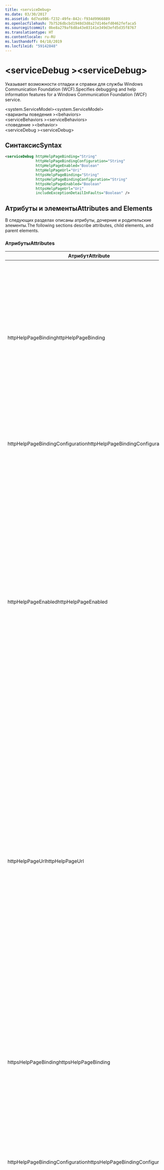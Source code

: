```yaml
---
title: <serviceDebug>
ms.date: 03/30/2017
ms.assetid: 6d7ea986-f232-49fe-842c-f934d9966889
ms.openlocfilehash: 7b7526dbcbd1948d3d8a27d146efd0462fefaca5
ms.sourcegitcommit: 0be8a279af6d8a43e03141e349d3efd5d35f8767
ms.translationtype: HT
ms.contentlocale: ru-RU
ms.lasthandoff: 04/18/2019
ms.locfileid: "59142848"
---
```

# <a name="servicedebug"></a><span data-ttu-id="a72a1-101">\<serviceDebug ></span><span class="sxs-lookup"><span data-stu-id="a72a1-101">\<serviceDebug></span></span>
<span data-ttu-id="a72a1-102">Указывает возможности отладки и справки для службы Windows Communication Foundation (WCF).</span><span class="sxs-lookup"><span data-stu-id="a72a1-102">Specifies debugging and help information features for a Windows Communication Foundation (WCF) service.</span></span>  
  
 <span data-ttu-id="a72a1-103">\<system.ServiceModel></span><span class="sxs-lookup"><span data-stu-id="a72a1-103">\<system.ServiceModel></span></span>  
<span data-ttu-id="a72a1-104">\<варианты поведения ></span><span class="sxs-lookup"><span data-stu-id="a72a1-104">\<behaviors></span></span>  
<span data-ttu-id="a72a1-105">\<serviceBehaviors ></span><span class="sxs-lookup"><span data-stu-id="a72a1-105">\<serviceBehaviors></span></span>  
<span data-ttu-id="a72a1-106">\<поведение ></span><span class="sxs-lookup"><span data-stu-id="a72a1-106">\<behavior></span></span>  
<span data-ttu-id="a72a1-107">\<serviceDebug ></span><span class="sxs-lookup"><span data-stu-id="a72a1-107">\<serviceDebug></span></span>  
  
## <a name="syntax"></a><span data-ttu-id="a72a1-108">Синтаксис</span><span class="sxs-lookup"><span data-stu-id="a72a1-108">Syntax</span></span>  
  
```xml  
<serviceDebug httpHelpPageBinding="String"
              httpHelpPageBindingConfiguration="String"
              httpHelpPageEnabled="Boolean"
              httpHelpPageUrl="Uri"
              httpsHelpPageBinding="String"
              httpsHelpPageBindingConfiguration="String"
              httpsHelpPageEnabled="Boolean"
              httpsHelpPageUrl="Uri"
              includeExceptionDetailInFaults="Boolean" />
```  
  
## <a name="attributes-and-elements"></a><span data-ttu-id="a72a1-109">Атрибуты и элементы</span><span class="sxs-lookup"><span data-stu-id="a72a1-109">Attributes and Elements</span></span>  
 <span data-ttu-id="a72a1-110">В следующих разделах описаны атрибуты, дочерние и родительские элементы.</span><span class="sxs-lookup"><span data-stu-id="a72a1-110">The following sections describe attributes, child elements, and parent elements.</span></span>  
  
### <a name="attributes"></a><span data-ttu-id="a72a1-111">Атрибуты</span><span class="sxs-lookup"><span data-stu-id="a72a1-111">Attributes</span></span>  
  
|<span data-ttu-id="a72a1-112">Атрибут</span><span class="sxs-lookup"><span data-stu-id="a72a1-112">Attribute</span></span>|<span data-ttu-id="a72a1-113">Описание</span><span class="sxs-lookup"><span data-stu-id="a72a1-113">Description</span></span>|  
|---------------|-----------------|  
|<span data-ttu-id="a72a1-114">httpHelpPageBinding</span><span class="sxs-lookup"><span data-stu-id="a72a1-114">httpHelpPageBinding</span></span>|<span data-ttu-id="a72a1-115">Строковое значение, определяющее тип привязки, которая будет использоваться в тех случаях, когда для обращения к странице справки службы будет использоваться HTTP.</span><span class="sxs-lookup"><span data-stu-id="a72a1-115">A string value that specifies the type of binding to be used when HTTP is utilized to access the service help page.</span></span><br /><br /> <span data-ttu-id="a72a1-116">Поддерживаются только привязки с внутренними элементами привязки, поддерживающими <xref:System.ServiceModel.Channels.IReplyChannel?displayProperty=nameWithType>.</span><span class="sxs-lookup"><span data-stu-id="a72a1-116">Only bindings with inner binding elements that support <xref:System.ServiceModel.Channels.IReplyChannel?displayProperty=nameWithType> will be supported.</span></span> <span data-ttu-id="a72a1-117">Кроме этого, свойство <xref:System.ServiceModel.Channels.MessageVersion?displayProperty=nameWithType> привязки должно иметь значение <xref:System.ServiceModel.Channels.MessageVersion.None?displayProperty=nameWithType>.</span><span class="sxs-lookup"><span data-stu-id="a72a1-117">Additionally, the <xref:System.ServiceModel.Channels.MessageVersion?displayProperty=nameWithType> property of the binding must be <xref:System.ServiceModel.Channels.MessageVersion.None?displayProperty=nameWithType>.</span></span>|  
|<span data-ttu-id="a72a1-118">httpHelpPageBindingConfiguration</span><span class="sxs-lookup"><span data-stu-id="a72a1-118">httpHelpPageBindingConfiguration</span></span>|<span data-ttu-id="a72a1-119">Строка, задающая имя привязки, указанной атрибутом `httpHelpPageBinding`, который ссылается на дополнительные сведения конфигурации этой привязки.</span><span class="sxs-lookup"><span data-stu-id="a72a1-119">A string that specifies the name of the binding that is specified in the `httpHelpPageBinding` attribute, which references to the additional configuration information of this binding.</span></span> <span data-ttu-id="a72a1-120">Такое же имя должно быть задано в разделе `<bindings>`.</span><span class="sxs-lookup"><span data-stu-id="a72a1-120">The same name must be defined in the `<bindings>` section.</span></span>|  
|<span data-ttu-id="a72a1-121">httpHelpPageEnabled</span><span class="sxs-lookup"><span data-stu-id="a72a1-121">httpHelpPageEnabled</span></span>|<span data-ttu-id="a72a1-122">Логическое значение, управляющее WCF публикует справочную страницу HTML по адресу, указанному с `httpHelpPageUrl` атрибута.</span><span class="sxs-lookup"><span data-stu-id="a72a1-122">A Boolean value that controls whether WCF publishes an HTML help page at the address specified by the `httpHelpPageUrl` attribute.</span></span> <span data-ttu-id="a72a1-123">Значение по умолчанию — `true`.</span><span class="sxs-lookup"><span data-stu-id="a72a1-123">The default is `true`.</span></span><br /><br /> <span data-ttu-id="a72a1-124">Задайте этому свойству значение `false`, чтобы отключить публикацию HTML-страницы справки, которая доступна для HTML-браузеров.</span><span class="sxs-lookup"><span data-stu-id="a72a1-124">You can set this property to `false` to disable the publication of an HTML help page visible to HTML browsers.</span></span><br /><br /> <span data-ttu-id="a72a1-125">Чтобы HTML-страница справки публиковалась по адресу, указанному в атрибуте `httpHelpPageUrl`, необходимо установить для данного атрибута значение `true`.</span><span class="sxs-lookup"><span data-stu-id="a72a1-125">To ensure the HTML help page is published at the location controlled by the `httpHelpPageUrl` attribute, you must set this attribute to `true`.</span></span> <span data-ttu-id="a72a1-126">Кроме того, должно выполняться одно из перечисленных ниже условий.</span><span class="sxs-lookup"><span data-stu-id="a72a1-126">In addition, one of the following conditions must also be met:</span></span><br /><br /> <span data-ttu-id="a72a1-127">- `httpHelpPageUrl` Атрибута является абсолютным адресом, который поддерживает схему протокола HTTP.</span><span class="sxs-lookup"><span data-stu-id="a72a1-127">-   The `httpHelpPageUrl` attribute is an absolute address that supports the HTTP protocol scheme.</span></span><br /><span data-ttu-id="a72a1-128">-Нет базового адреса для службы, которая поддерживает схему протокола HTTP.</span><span class="sxs-lookup"><span data-stu-id="a72a1-128">-   There is a base address for the service that supports the HTTP protocol scheme.</span></span><br /><br /> <span data-ttu-id="a72a1-129">Хотя когда атрибуту `httpHelpPageUrl` назначается абсолютный адрес, который не поддерживает схему протокола HTTP, создается исключение, в любом другом случае, когда не выполняется ни одно из указанных выше условий, исключение не вызывается и HTML-страница справки не создается.</span><span class="sxs-lookup"><span data-stu-id="a72a1-129">Although an exception is thrown if an absolute address that does not support the HTTP protocol scheme is assigned to the `httpHelpPageUrl` attribute, any other scenario in which neither of the preceding criteria is met results in no exception and no HTML help page.</span></span>|  
|<span data-ttu-id="a72a1-130">httpHelpPageUrl</span><span class="sxs-lookup"><span data-stu-id="a72a1-130">httpHelpPageUrl</span></span>|<span data-ttu-id="a72a1-131">Универсальный код ресурса (URI), который указывает относительный или абсолютный URL-адрес по протоколу HTTP для пользовательского файла справки HTML, который показывается пользователю при просмотре конечной точки с помощью HTML-браузера.</span><span class="sxs-lookup"><span data-stu-id="a72a1-131">A URI that specifies the relative or absolute HTTP-based URL of the custom HTML help file the user sees when the endpoint is viewed using an HTML browser.</span></span><br /><br /> <span data-ttu-id="a72a1-132">Этот атрибут можно использовать для разрешения использования пользовательского файла справки HTML, который возвращается в запросе HTTP/Get, например, HTML-браузером.</span><span class="sxs-lookup"><span data-stu-id="a72a1-132">You can use this attribute to enable the use of a custom HTML help file that is returned from an HTTP/Get request, for example, from an HTML browser.</span></span> <span data-ttu-id="a72a1-133">Расположение файла справки HTML определяется следующим образом.</span><span class="sxs-lookup"><span data-stu-id="a72a1-133">The location of the HTML help file is resolved as follows.</span></span><br /><br /> <span data-ttu-id="a72a1-134">1.  Если значение данного атрибута является относительным адресом, то расположение файла справки HTML равно значению базового адреса службы, которая поддерживает HTTP-запросы, плюс значение данного свойства.</span><span class="sxs-lookup"><span data-stu-id="a72a1-134">1.  If the value of this attribute is a relative address, the location of the HTML help file is the value of the service base address that supports HTTP requests, plus this property value.</span></span><br /><span data-ttu-id="a72a1-135">2.  Если значение данного атрибута является абсолютным адресом и поддерживаются HTTP-запросы, то расположение файла справки HTML равно значению данного свойства.</span><span class="sxs-lookup"><span data-stu-id="a72a1-135">2.  If the value of this attribute is an absolute address and supports HTTP requests, the location of the HTML help file is the value of this property.</span></span><br /><span data-ttu-id="a72a1-136">3.  Если значение данного свойства является абсолютным адресом, но HTTP-запросы не поддерживаются, то создается исключение.</span><span class="sxs-lookup"><span data-stu-id="a72a1-136">3.  If the value of this attribute is absolute but does not support HTTP requests, an exception is thrown.</span></span><br /><br /> <span data-ttu-id="a72a1-137">Этот атрибут доступен, только если `httpHelpPageEnabled` атрибут `true`.</span><span class="sxs-lookup"><span data-stu-id="a72a1-137">This attribute is valid only when the `httpHelpPageEnabled` attribute is `true`.</span></span>|  
|<span data-ttu-id="a72a1-138">httpsHelpPageBinding</span><span class="sxs-lookup"><span data-stu-id="a72a1-138">httpsHelpPageBinding</span></span>|<span data-ttu-id="a72a1-139">Строковое значение, определяющее тип привязки, которая будет использоваться в тех случаях, когда для обращения к странице справки службы будет использоваться HTTPS.</span><span class="sxs-lookup"><span data-stu-id="a72a1-139">A string value that specifies the type of binding to be used when HTTPS is utilized to access the service help page.</span></span><br /><br /> <span data-ttu-id="a72a1-140">Поддерживаются только привязки с внутренними элементами привязки, поддерживающими <xref:System.ServiceModel.Channels.IReplyChannel>.</span><span class="sxs-lookup"><span data-stu-id="a72a1-140">Only bindings with inner binding elements that support <xref:System.ServiceModel.Channels.IReplyChannel> will be supported.</span></span> <span data-ttu-id="a72a1-141">Кроме этого, свойство <xref:System.ServiceModel.Channels.MessageVersion?displayProperty=nameWithType> привязки должно иметь значение <xref:System.ServiceModel.Channels.MessageVersion.None?displayProperty=nameWithType>.</span><span class="sxs-lookup"><span data-stu-id="a72a1-141">Additionally, the <xref:System.ServiceModel.Channels.MessageVersion?displayProperty=nameWithType> property of the binding must be <xref:System.ServiceModel.Channels.MessageVersion.None?displayProperty=nameWithType>.</span></span>|  
|<span data-ttu-id="a72a1-142">httpHelpPageBindingConfiguration</span><span class="sxs-lookup"><span data-stu-id="a72a1-142">httpsHelpPageBindingConfiguration</span></span>|<span data-ttu-id="a72a1-143">Строка, задающая имя привязки, указанной атрибутом `httpsHelpPageBinding`, который ссылается на дополнительные сведения конфигурации этой привязки.</span><span class="sxs-lookup"><span data-stu-id="a72a1-143">A string that specifies the name of the binding that is specified in the `httpsHelpPageBinding` attribute, which references to the additional configuration information of this binding.</span></span> <span data-ttu-id="a72a1-144">Такое же имя должно быть задано в разделе `<bindings>`.</span><span class="sxs-lookup"><span data-stu-id="a72a1-144">The same name must be defined in the `<bindings>` section.</span></span>|  
|<span data-ttu-id="a72a1-145">httpsHelpPageEnabled</span><span class="sxs-lookup"><span data-stu-id="a72a1-145">httpsHelpPageEnabled</span></span>|<span data-ttu-id="a72a1-146">Логическое значение, управляющее WCF публикует справочную страницу HTML по адресу, указанному с `httpsHelpPageUrl` атрибута.</span><span class="sxs-lookup"><span data-stu-id="a72a1-146">A Boolean value that controls whether WCF publishes an HTML help page at the address specified by the `httpsHelpPageUrl` attribute.</span></span> <span data-ttu-id="a72a1-147">Значение по умолчанию — `true`.</span><span class="sxs-lookup"><span data-stu-id="a72a1-147">The default is `true`.</span></span><br /><br /> <span data-ttu-id="a72a1-148">Задайте этому свойству значение `false`, чтобы отключить публикацию HTML-страницы справки, которая доступна для HTML-браузеров.</span><span class="sxs-lookup"><span data-stu-id="a72a1-148">You can set this property to `false` to disable the publication of an HTML help page visible to HTML browsers.</span></span><br /><br /> <span data-ttu-id="a72a1-149">Чтобы HTML-страница справки публиковалась по адресу, указанному в атрибуте `httpsHelpPageUrl`, необходимо установить для данного атрибута значение `true`.</span><span class="sxs-lookup"><span data-stu-id="a72a1-149">To ensure the HTML help page is published at the location controlled by the `httpsHelpPageUrl` attribute, you must set this attribute to `true`.</span></span> <span data-ttu-id="a72a1-150">Кроме того, должно выполняться одно из перечисленных ниже условий.</span><span class="sxs-lookup"><span data-stu-id="a72a1-150">In addition, one of the following conditions must also be met:</span></span><br /><br /> <span data-ttu-id="a72a1-151">- `httpsHelpPageUrl` Атрибута является абсолютным адресом, который поддерживает схему протокола HTTPS.</span><span class="sxs-lookup"><span data-stu-id="a72a1-151">-   The `httpsHelpPageUrl` attribute is an absolute address that supports the HTTPS protocol scheme.</span></span><br /><span data-ttu-id="a72a1-152">-Нет базового адреса для службы, которая поддерживает схему протокола HTTPS.</span><span class="sxs-lookup"><span data-stu-id="a72a1-152">-   There is a base address for the service that supports the HTTPS protocol scheme.</span></span><br /><br /> <span data-ttu-id="a72a1-153">Хотя когда атрибуту `httpsHelpPageUrl` назначается абсолютный адрес, который не поддерживает схему протокола HTTPS, создается исключение, в любом другом случае, когда не выполняется ни одно из указанных выше условий, исключение не вызывается и HTML-страница справки не создается.</span><span class="sxs-lookup"><span data-stu-id="a72a1-153">Although an exception is thrown if an absolute address that does not support the HTTPS protocol scheme is assigned to the `httpsHelpPageUrl` attribute, any other scenario in which neither of the preceding criteria is met results in no exception and no HTML help page.</span></span>|  
|<span data-ttu-id="a72a1-154">httpsHelpPageUrl</span><span class="sxs-lookup"><span data-stu-id="a72a1-154">httpsHelpPageUrl</span></span>|<span data-ttu-id="a72a1-155">Универсальный код ресурса (URI), который указывает относительный или абсолютный URL-адрес по протоколу HTTPS для пользовательского файла справки HTML, который показывается пользователю при просмотре конечной точки с помощью HTML-браузера.</span><span class="sxs-lookup"><span data-stu-id="a72a1-155">A URI that specifies the relative or absolute HTTPS-based URL of the custom HTML help file the user sees when the endpoint is viewed using an HTML browser.</span></span><br /><br /> <span data-ttu-id="a72a1-156">Этот атрибут можно использовать для разрешения использования пользовательского файла справки HTML, который возвращается в запросе HTTPS/Get, например, HTML-браузером.</span><span class="sxs-lookup"><span data-stu-id="a72a1-156">You can use this attribute to enable the use of a custom HTML help file that is returned from an HTTPS/Get request, for example, from an HTML browser.</span></span> <span data-ttu-id="a72a1-157">Расположение файла справки HTML определяется следующим образом:</span><span class="sxs-lookup"><span data-stu-id="a72a1-157">The location of the HTML help file is resolved as follows:</span></span><br /><br /> <span data-ttu-id="a72a1-158">— Если значение этого свойства является относительным адресом, расположение файла справки HTML является значение базового адреса службы, которая поддерживает запросы HTTPS, плюс значение данного свойства.</span><span class="sxs-lookup"><span data-stu-id="a72a1-158">-   If the value of this property is a relative address, the location of the HTML help file is the value of the service base address that supports HTTPS requests, plus this property value.</span></span><br /><span data-ttu-id="a72a1-159">— Если значение этого свойства является абсолютным адресом и поддерживаются запросы HTTPS, расположение файла справки HTML является значением этого свойства.</span><span class="sxs-lookup"><span data-stu-id="a72a1-159">-   If the value of this property is an absolute address and supports HTTPS requests, the location of the HTML help file is the value of this property.</span></span><br /><span data-ttu-id="a72a1-160">— Если значение этого свойства является абсолютным, но не поддерживает запросы HTTPS, создается исключение.</span><span class="sxs-lookup"><span data-stu-id="a72a1-160">-   If the value of this property is absolute but does not support HTTPS requests, an exception is thrown.</span></span><br /><br /> <span data-ttu-id="a72a1-161">Этот атрибут доступен, только если `httpHelpPageEnabled` атрибут `true`.</span><span class="sxs-lookup"><span data-stu-id="a72a1-161">This attribute is valid only when the `httpHelpPageEnabled` attribute is `true`.</span></span>|  
|<span data-ttu-id="a72a1-162">includeExceptionDetailInFaults</span><span class="sxs-lookup"><span data-stu-id="a72a1-162">includeExceptionDetailInFaults</span></span>|<span data-ttu-id="a72a1-163">Значение, которое определяет, включать ли сведения об управляемых исключениях в данные ошибок SOAP, которые возвращаются клиенту для отладки.</span><span class="sxs-lookup"><span data-stu-id="a72a1-163">A value that specifies whether to include managed exception information in the detail of SOAP faults returned to the client for debugging purposes.</span></span> <span data-ttu-id="a72a1-164">Значение по умолчанию — `false`.</span><span class="sxs-lookup"><span data-stu-id="a72a1-164">The default is `false`.</span></span><br /><br /> <span data-ttu-id="a72a1-165">Если этот атрибут имеет значение `true`, то разрешается передача потока сведений об управляемых исключениях клиенту в целях отладки, а также публикация HTML-файлов с данными для пользователей, которые обращаются к службе при помощи веб-браузеров.</span><span class="sxs-lookup"><span data-stu-id="a72a1-165">If you set this attribute to `true`, you can enable the flow of managed exception information to the client for debugging purposes, as well as the publication of HTML information files for users browsing the service in Web browsers.</span></span> <span data-ttu-id="a72a1-166">**Внимание!**  Возвращение клиентам сведений об управляемых исключениях может представлять риск с точки зрения безопасности.</span><span class="sxs-lookup"><span data-stu-id="a72a1-166">**Caution:**  Returning managed exception information to clients  can be a security risk.</span></span> <span data-ttu-id="a72a1-167">Это связано с тем, что подробные данные об исключении содержат сведения о внутренней реализации службы, которые могут использоваться неавторизованными клиентами.</span><span class="sxs-lookup"><span data-stu-id="a72a1-167">This is because exception details expose information about the internal service implementation that could be used by unauthorized clients.</span></span>|  
  
### <a name="child-elements"></a><span data-ttu-id="a72a1-168">Дочерние элементы</span><span class="sxs-lookup"><span data-stu-id="a72a1-168">Child Elements</span></span>  
 <span data-ttu-id="a72a1-169">Отсутствует.</span><span class="sxs-lookup"><span data-stu-id="a72a1-169">None.</span></span>  
  
### <a name="parent-elements"></a><span data-ttu-id="a72a1-170">Родительские элементы</span><span class="sxs-lookup"><span data-stu-id="a72a1-170">Parent Elements</span></span>  
  
|<span data-ttu-id="a72a1-171">Элемент</span><span class="sxs-lookup"><span data-stu-id="a72a1-171">Element</span></span>|<span data-ttu-id="a72a1-172">Описание</span><span class="sxs-lookup"><span data-stu-id="a72a1-172">Description</span></span>|  
|-------------|-----------------|  
|[<span data-ttu-id="a72a1-173">\<поведение ></span><span class="sxs-lookup"><span data-stu-id="a72a1-173">\<behavior></span></span>](../../../../../docs/framework/configure-apps/file-schema/wcf/behavior-of-endpointbehaviors.md)|<span data-ttu-id="a72a1-174">Указывает элемент поведения.</span><span class="sxs-lookup"><span data-stu-id="a72a1-174">Specifies a behavior element.</span></span>|  
  
## <a name="remarks"></a><span data-ttu-id="a72a1-175">Примечания</span><span class="sxs-lookup"><span data-stu-id="a72a1-175">Remarks</span></span>  
 <span data-ttu-id="a72a1-176">Установка `includeExceptionDetailInFaults` для `true` позволяет службе возвращать любое исключение, вызванное кодом приложения, даже если исключение не объявлено с помощью <xref:System.ServiceModel.FaultContractAttribute>.</span><span class="sxs-lookup"><span data-stu-id="a72a1-176">Setting `includeExceptionDetailInFaults` to `true` allows the service to return any exception that is thrown by the application code even if the exception is not declared using the <xref:System.ServiceModel.FaultContractAttribute>.</span></span> <span data-ttu-id="a72a1-177">Этот параметр полезен при отладке в тех случаях, когда сервер создает непредвиденное исключение.</span><span class="sxs-lookup"><span data-stu-id="a72a1-177">This setting is useful when debugging cases where the server is throwing an unexpected exception.</span></span> <span data-ttu-id="a72a1-178">При использовании данного атрибута возвращается сериализованное представление неизвестного исключения, что позволяет подробно его изучить.</span><span class="sxs-lookup"><span data-stu-id="a72a1-178">By using this attribute, a serialized form of the unknown exception is returned and you can examine more details of the exception.</span></span>  
  
> [!CAUTION]
>  <span data-ttu-id="a72a1-179">Возвращение клиенту сведений об управляемых исключениях может представлять риск с точки зрения безопасности, так как подробные данные об исключении содержат сведения о внутренней реализации службы, которые могут использоваться неавторизованными клиентами.</span><span class="sxs-lookup"><span data-stu-id="a72a1-179">Returning managed exception information to clients can be a security risk because exception details expose information about the internal service implementation that could be used by unauthorized clients.</span></span> <span data-ttu-id="a72a1-180">В связи с рисками для безопасности настоятельно рекомендуется использовать такой метод только в контролируемых сценариях отладки.</span><span class="sxs-lookup"><span data-stu-id="a72a1-180">Because of the security issues involved, it is strongly recommended that you only do so in controlled debugging scenarios.</span></span> <span data-ttu-id="a72a1-181">При развертывании приложения необходимо установить для атрибута `includeExceptionDetailInFaults` значение `false`.</span><span class="sxs-lookup"><span data-stu-id="a72a1-181">You should set `includeExceptionDetailInFaults` to `false` when deploying your application.</span></span>  
  
 <span data-ttu-id="a72a1-182">Дополнительные сведения о проблемах безопасности, связанным с управляемыми исключениями, см. в разделе [задание и обработка сбоев в контрактах и службах](../../../../../docs/framework/wcf/specifying-and-handling-faults-in-contracts-and-services.md).</span><span class="sxs-lookup"><span data-stu-id="a72a1-182">For details about the security issues related to managed exception, see [Specifying and Handling Faults in Contracts and Services](../../../../../docs/framework/wcf/specifying-and-handling-faults-in-contracts-and-services.md).</span></span> <span data-ttu-id="a72a1-183">Пример кода, см. в разделе [поведение отладки службы](../../../../../docs/framework/wcf/samples/service-debug-behavior.md).</span><span class="sxs-lookup"><span data-stu-id="a72a1-183">For a code sample, see [Service Debug Behavior](../../../../../docs/framework/wcf/samples/service-debug-behavior.md).</span></span>  
  
 <span data-ttu-id="a72a1-184">Для включения и отключения страницы справки также можно задать атрибуты `httpsHelpPageEnabled` и `httpsHelpPageUrl`.</span><span class="sxs-lookup"><span data-stu-id="a72a1-184">You can also set `httpsHelpPageEnabled` and `httpsHelpPageUrl` to enable or disable the help page.</span></span> <span data-ttu-id="a72a1-185">Каждая служба может предоставлять страницу справки, которая содержит данные о службе, включая сведения о конечной точке для получения WSDL для службы.</span><span class="sxs-lookup"><span data-stu-id="a72a1-185">Each service can optionally expose a help page that contains information about the service including the endpoint to get WSDL for the service.</span></span> <span data-ttu-id="a72a1-186">Эту возможность можно включить, присвоив параметру `httpHelpPageEnabled` значение `true`.</span><span class="sxs-lookup"><span data-stu-id="a72a1-186">This can be enabled by setting `httpHelpPageEnabled` to `true`.</span></span> <span data-ttu-id="a72a1-187">Это позволяет возвращать страницу справки в ответ на запрос GET к базовому адресу службы.</span><span class="sxs-lookup"><span data-stu-id="a72a1-187">This enables the help page to be returned to a GET request to the base address of the service.</span></span> <span data-ttu-id="a72a1-188">Этот адрес можно изменить, задав атрибут `httpHelpPageUrl`.</span><span class="sxs-lookup"><span data-stu-id="a72a1-188">You can change this address by setting the `httpHelpPageUrl` attribute.</span></span> <span data-ttu-id="a72a1-189">Кроме того, можно сделать этот процесс безопасным, если использовать HTTPS вместо HTTP.</span><span class="sxs-lookup"><span data-stu-id="a72a1-189">In addition, you can make this secure by using HTTPS instead of HTTP.</span></span>  
  
 <span data-ttu-id="a72a1-190">Необязательные атрибуты `httpHelpPageBinding` и `httpHelpPageBinding` позволяют выполнить настройку привязок, которые используются для доступа к веб-странице службы.</span><span class="sxs-lookup"><span data-stu-id="a72a1-190">The optional `httpHelpPageBinding` and `httpHelpPageBinding` attributes allow you to configure the bindings used to access the service web page.</span></span> <span data-ttu-id="a72a1-191">Если они не заданы, для доступа к странице справки службы применяются привязки по умолчанию (`HttpTransportBindingElement` для HTTP и `HttpsTransportBindingElement` для HTTPS).</span><span class="sxs-lookup"><span data-stu-id="a72a1-191">If they are not specified, the default bindings (`HttpTransportBindingElement`, in the case of HTTP and `HttpsTransportBindingElement`, in the case of HTTPS) are used for service help page access as appropriate.</span></span> <span data-ttu-id="a72a1-192">Обратите внимание, что эти атрибуты нельзя использовать вместе со встроенными привязками WCF.</span><span class="sxs-lookup"><span data-stu-id="a72a1-192">Notice that you cannot use these attributes with the built-in WCF bindings.</span></span> <span data-ttu-id="a72a1-193">Только привязки с внутренними элементами привязки, поддерживающие xref:System.ServiceModel.Channels.IReplyChannel > будет поддерживаться.</span><span class="sxs-lookup"><span data-stu-id="a72a1-193">Only bindings with inner binding elements that support xref:System.ServiceModel.Channels.IReplyChannel> will be supported.</span></span> <span data-ttu-id="a72a1-194">Кроме этого, свойство <xref:System.ServiceModel.Channels.MessageVersion?displayProperty=nameWithType> привязки должно иметь значение <xref:System.ServiceModel.Channels.MessageVersion.None?displayProperty=nameWithType>.</span><span class="sxs-lookup"><span data-stu-id="a72a1-194">Additionally, the <xref:System.ServiceModel.Channels.MessageVersion?displayProperty=nameWithType> property of the binding must be <xref:System.ServiceModel.Channels.MessageVersion.None?displayProperty=nameWithType>.</span></span>  
  
## <a name="see-also"></a><span data-ttu-id="a72a1-195">См. также</span><span class="sxs-lookup"><span data-stu-id="a72a1-195">See also</span></span>

- <xref:System.ServiceModel.Configuration.ServiceDebugElement>
- <xref:System.ServiceModel.Description.ServiceDebugBehavior>
- [<span data-ttu-id="a72a1-196">Указание и обработка сбоев в контрактах и службах</span><span class="sxs-lookup"><span data-stu-id="a72a1-196">Specifying and Handling Faults in Contracts and Services</span></span>](../../../../../docs/framework/wcf/specifying-and-handling-faults-in-contracts-and-services.md)
- [<span data-ttu-id="a72a1-197">Обработка исключений и сбоев</span><span class="sxs-lookup"><span data-stu-id="a72a1-197">Handling Exceptions and Faults</span></span>](../../../../../docs/framework/wcf/extending/handling-exceptions-and-faults.md)
- [<span data-ttu-id="a72a1-198">Поведение отладки службы</span><span class="sxs-lookup"><span data-stu-id="a72a1-198">Service Debug Behavior</span></span>](../../../../../docs/framework/wcf/samples/service-debug-behavior.md)
